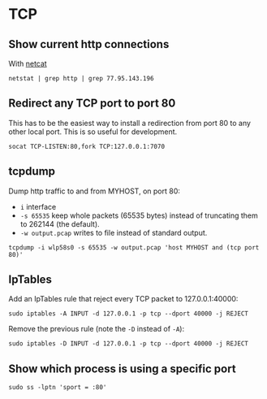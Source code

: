 # TCP
## Show current http connections

With [netcat](netcat.md)
```
netstat | grep http | grep 77.95.143.196
```

## Redirect any TCP port to port 80

This has to be the easiest way to install a redirection from port 80 to any
other local port. This is so useful for development.

```
socat TCP-LISTEN:80,fork TCP:127.0.0.1:7070
```

## tcpdump

Dump http traffic to and from MYHOST, on port 80:
 - `i` interface
 - `-s 65535` keep whole packets (65535 bytes) instead of truncating them to
    262144 (the default).
 - `-w output.pcap` writes to file instead of standard output.

```
tcpdump -i wlp58s0 -s 65535 -w output.pcap 'host MYHOST and (tcp port 80)'
```

## IpTables

Add an IpTables rule that reject every TCP packet to 127.0.0.1:40000:

    sudo iptables -A INPUT -d 127.0.0.1 -p tcp --dport 40000 -j REJECT

Remove the previous rule (note the `-D` instead of `-A`):

    sudo iptables -D INPUT -d 127.0.0.1 -p tcp --dport 40000 -j REJECT


## Show which process is using a specific port

    sudo ss -lptn 'sport = :80'
